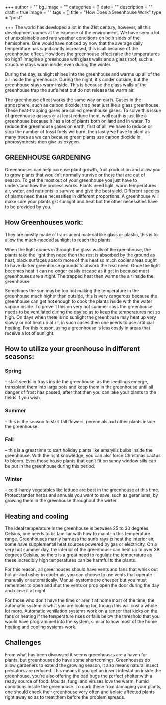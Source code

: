 +++
author = ""
bg_image = ""
categories = []
date = ""
description = ""
draft = true
image = ""
tags = []
title = "How Does a Greenhouse Work"
type = "post"

+++
The world has developed a lot in the 21st century, however, all this development comes at the expense of the environment. We have seen a lot of unexplainable and rare weather conditions on both sides of the hemisphere. One would have noticed by now that the average daily temperature has significantly increased, this is all because of the greenhouse effect. How does the greenhouse effect raise the temperatures so high? Imagine a greenhouse with glass walls and a glass roof, such a structure stays warm inside, even during the winter.

During the day, sunlight shines into the greenhouse and warms up all of the air inside the greenhouse. During the night, it's colder outside, but the greenhouse stays warm inside. This is because the glass walls of the greenhouse trap the sun’s heat but do not release the warm air.

The greenhouse effect works the same way on earth. Gases in the atmosphere, such as carbon dioxide, trap heat just like a glass greenhouse. These heat-trapping gases are called greenhouse gases. To solve this issue of greenhouse gasses or at least reduce them, well earth is just like a greenhouse because it has a lot of plants both on land and in water. To reduce the greenhouse gases on earth, first of all, we have to reduce or stop the number of fossil fuels we burn, then lastly we have to plant as many trees as we can because green plants use carbon dioxide in photosynthesis then give us oxygen.

## **GREENHOUSE GARDENING**

Greenhouses can help increase plant growth, fruit production and allow you to grow plants that wouldn’t normally survive or those that are out of season. To get the most out of your greenhouse you just have to understand how the process works. Plants need light, warm temperatures, air, water, and nutrients to survive and give the best yield. Different species of plants need these necessities in different proportions. A greenhouse will make sure your plants get sunlight and heat but the other necessities have to be provided by you.

## **How Greenhouses work:**

They are mostly made of translucent material like glass or plastic, this is to allow the much-needed sunlight to reach the plants.

When the light comes in through the glass walls of the greenhouse, the plants take the light they need then the rest is absorbed by the ground as heat, black surfaces absorb more of this heat so much cooler areas ought to have darker greenhouse grounds to absorb the heat need. Once the light becomes heat it can no longer easily escape as it got in because most greenhouses are airtight. The trapped heat then warms the air inside the greenhouse

Sometimes the sun may be too hot making the temperature in the greenhouse much higher than outside, this is very dangerous because the greenhouse can get hot enough to cook the plants inside with the water vapour inside. To prevent this on very hot summer days the greenhouse needs to be ventilated during the day so as to keep the temperatures not so high. On days when there is no sunlight the greenhouse may heat up very slowly or not heat up at all, in such cases then one needs to use artificial heating. For this reason, using a greenhouse is less costly in areas that receive a lot of sunlight.

## **How to utilize your greenhouse in different seasons:**

### **Spring**

– start seeds in trays inside the greenhouse. as the seedlings emerge, transplant them into large pots and keep them in the greenhouse until all danger of frost has passed, after that then you can take your plants to the fields if you wish.

### **Summer**

– this is the season to start fall flowers, perennials and other plants inside the greenhouse.

### **Fall**

– this is a great time to start holiday plants like amaryllis bulbs inside the greenhouse. With the right knowledge, you can also force Christmas cactus to bloom. Even those house plants that can’t fit on sunny window sills can be put in the greenhouse during this period.

### **Winter**

– cold-hardy vegetables like lettuce are best in the greenhouse at this time. Protect tender herbs and annuals you want to save, such as geraniums, by growing them in the greenhouse throughout the winter.

## **Heating and cooling**

The ideal temperature in the greenhouse is between 25 to 30 degrees Celsius, one needs to be familiar with how to maintain this temperature range. Greenhouses mainly harness the sun’s rays to heat the interior air, some have supplemental heat sources powered by gas or electricity. On a very hot summer day, the interior of the greenhouse can heat up to over 38 degrees Celsius, so there is a great need to regulate the temperature as these incredibly high temperatures can be harmful to the plants.

For this reason, all greenhouses should have vents and fans that whisk out hot air and usher in cooler air, you can choose to use vents that operate manually or automatically. Manual systems are cheaper but you must remember to open and shut the vents or prop open the door during the day and close it at night.

For those who don’t have the time or aren’t at home most of the time, the automatic system is what you are looking for, though this will cost a whole lot more. Automatic ventilation systems work on a sensor that kicks on the fans or heating if the temperature rises or falls below the threshold that you would have programmed into the system, similar to how most of the home heating and cooling systems work.

## **Challenges**

From what has been discussed it seems greenhouses are a haven for plants, but greenhouses do have some shortcomings. Greenhouses do allow gardeners to extend the growing season, it also means natural insect predators are reduced. This means if you get an insect infestation inside the greenhouse, you’re also offering the bad bugs the perfect shelter with a ready source of food. Moulds, fungi and viruses love the warm, humid conditions inside the greenhouse. To curb these from damaging your plants, one should check their greenhouse very often and isolate affected plants right away so as to treat them before the problem spreads.